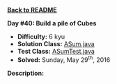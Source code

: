 <a href=https://github.com/michaelwm/KataDay><b>Back to README</b><a>

<b>Day #40: Build a pile of Cubes</b>

* <b>Difficulty:</b> 6 kyu
* <b>Solution Class:</b> [ASum.java](ASum.java)
* <b>Test Class:</b> [ASumTest.java](ASumTest.java)
* <b>Solved:</b> Sunday, May 29<sup>th</sup>, 2016

<b>Description:</b>